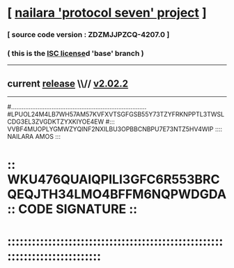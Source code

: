 
# [ [nailara 'protocol seven' project](http://nailara.network/) ]

### [ source code version : ZDZMJJPZCQ-4207.0 ]

### ( this is the [ISC license](license)d 'base' branch )
---
## current [release](https://github.com/nailara-technologies/protocol-7/releases) \\\\// [v2.02.2](https://github.com/nailara-technologies/protocol-7/releases/tag/v2.02.2)
---

#.............................................................................
#LPUOL24M4LB7WH57AM57KVFXVTSGFGSB55Y73TZYFRKNPPTL3TWSLCDG3EL3ZVGDKTZYXKIYOE4EW
#::: VVBF4MUOPLYGMWZYQINF2NXILBU3OPBBCNBPU7E73NTZ5HV4WIP :::: NAILARA AMOS :::
# :: WKU476QUAIQPILI3GFC6R553BRCQEQJTH34LMO4BFFM6NQPWDGDA :: CODE SIGNATURE ::
# ::::::::::::::::::::::::::::::::::::::::::::::::::::::::::::::::::::::::::::
